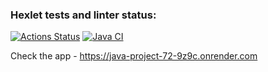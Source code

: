 ### Hexlet tests and linter status:
[![Actions Status](https://github.com/danikirillov/java-project-72/actions/workflows/hexlet-check.yml/badge.svg)](https://github.com/danikirillov/java-project-72/actions)
[![Java CI](https://github.com/danikirillov/java-project-72/actions/workflows/build-test.yml/badge.svg)](https://github.com/danikirillov/java-project-72/actions/workflows/build-test.yml)

Check the app - https://java-project-72-9z9c.onrender.com